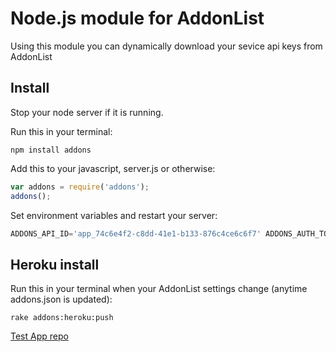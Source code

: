 # Node.js module for AddonList

Using this module you can dynamically download your sevice api keys from AddonList

## Install

Stop your node server if it is running.

Run this in your terminal:
``` shell
npm install addons
```

Add this to your javascript, server.js or otherwise:
``` javascript
var addons = require('addons');
addons();
```

Set environment variables and restart your server:
``` javascript
ADDONS_API_ID='app_74c6e4f2-c8dd-41e1-b133-876c4ce6c6f7' ADDONS_AUTH_TOKEN='V2Naw103kivzMXj_Afw7cw' node server.js
```

## Heroku install

Run this in your terminal when your AddonList settings change (anytime addons.json is updated):
``` shell
rake addons:heroku:push
```

<a href="https://github.com/addonlist/addons-npm-test" target="_blank">Test App repo</a>

